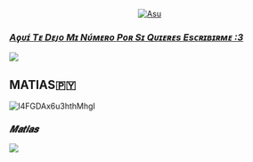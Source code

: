 <p align="center">
  <a href="https://github.com/ElMatias-PY"><img src="http://readme-typing-svg.herokuapp.com?color=ffc012&center=true&vCenter=true&multiline=false&lines=Hola😘+Soy+Matias;Soy+Residente+De+Paraguay;XD" alt="Asu">
</p>

### *Aϙᴜɪ́ Tᴇ Dᴇᴊᴏ Mɪ Nᴜ́ᴍᴇʀᴏ Pᴏʀ Sɪ Qᴜɪᴇʀᴇs Esᴄʀɪʙɪʀᴍᴇ :3*

<a href="http://wa.me/595985958156" target="blank"><img src="https://img.shields.io/badge/instagram-30302f?style=flat&logo=whatsapp" /></a>

## **MATIAS🇵🇾**
![l4FGDAx6u3hthMhgI](https://user-images.githubusercontent.com/100887441/160191308-d1436996-62d4-4638-8993-4667a20cc15b.gif)

### *𝑴𝒂𝒕𝒊𝒂𝒔*

<img src="https://github-readme-stats.vercel.app/api?username=ElMatias-PY" />

